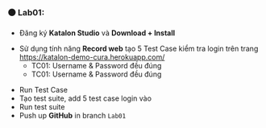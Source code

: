 ### :black_circle:  Lab01: 
*	Đăng ký **Katalon Studio** và **Download + Install** 
- Sử dụng tính năng **Record web** tạo 5 Test Case kiểm tra login trên trang https://katalon-demo-cura.herokuapp.com/ 
  - TC01: Username & Password đều đúng
  - TC01: Username & Password đều đúng

*	Run Test Case 
*	Tạo test suite, add 5 test case login vào
*	Run test suite
*	Push up **GitHub** in branch `Lab01` 
